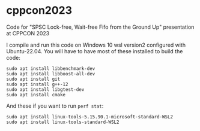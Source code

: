 # cppcon2023
Code for "SPSC Lock-free, Wait-free Fifo from the Ground Up" presentation at CPPCON 2023

I compile and run this code on Windows 10 wsl  version2 configured with Ubuntu-22.04. You will have to have most of these installed to build the code:

    sudo apt install libbenchmark-dev
    sudo apt install libboost-all-dev
    sudo apt install git
    sudo apt install g++-12
    sudo apt install libgtest-dev
    sudo apt install cmake

And these if you want to run `perf stat`:

    sudo apt install linux-tools-5.15.90.1-microsoft-standard-WSL2
    sudo apt install linux-tools-standard-WSL2
